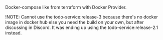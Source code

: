 Docker-compose like from terraform with Docker Provider.

!NOTE: Cannot use the todo-service:release-3 because there's no docker image in docker hub else you need the build on your own, but after discussing in Discord. It was ending up using the todo-service:release-2.1 instead.
